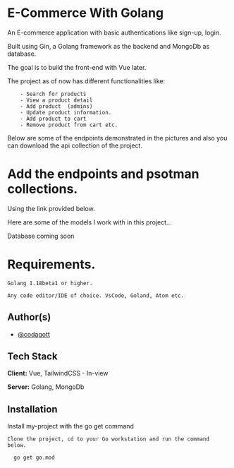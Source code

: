 # E-Commerce With Golang

An E-commerce application with basic authentications like sign-up, login.

Built using Gin, a Golang framework as the backend and MongoDb as database.

The goal is to build the front-end with Vue later.

The project as of now has different functionalities like:

        - Search for products
        - View a product detail
        - Add product  (admins)
        - Update product information.
        - Add product to cart
        - Remove product from cart etc.

Below are some of the endpoints demonstrated in the pictures and also you can download the api collection of the project.
# Add the endpoints and psotman collections.

Using the link provided below.

Here are some of the models I work with in this project...

Database coming soon


# Requirements.

    Golang 1.18beta1 or higher.

    Any code editor/IDE of choice. VsCode, Goland, Atom etc.


## Author(s)

- [@codagott](https://www.github.com/codagott)


## Tech Stack

**Client:** Vue, TailwindCSS - In-view

**Server:** Golang, MongoDb


## Installation

Install my-project with the go get command

    Clone the project, cd to your Go workstation and run the command below.

```bash
  go get go.mod
```
    
